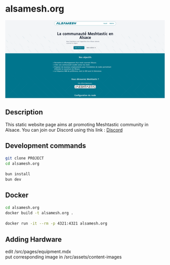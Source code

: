 # alsamesh.org

![screenshot](readme-image.webp)

## Description
This static website page aims at promoting Meshtastic community in Alsace.
You can join our Discord using this link :
<a href="https://discord.gg/aRYWN5HwFU">Discord</a>

## Development commands
```sh
git clone PROJECT
cd alsamesh.org

bun install
bun dev
```

## Docker
```sh
cd alsamesh.org
docker build -t alsamesh.org .

docker run -it --rm -p 4321:4321 alsamesh.org
```

## Adding Hardware
edit /src/pages/equipment.mdx
<br>
put corresponding image in /src/assets/content-images
